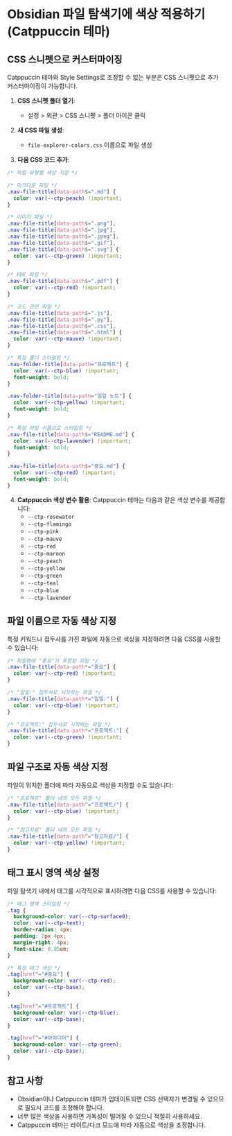 # Obsidian 파일 탐색기에 색상 적용하기 (Catppuccin 테마)

## CSS 스니펫으로 커스터마이징

Catppuccin 테마와 Style Settings로 조정할 수 없는 부분은 CSS 스니펫으로 추가 커스터마이징이 가능합니다.

1. **CSS 스니펫 폴더 열기**:
    
    - 설정 > 외관 > CSS 스니펫 > 폴더 아이콘 클릭
2. **새 CSS 파일 생성**:
    
    - `file-explorer-colors.css` 이름으로 파일 생성
3. **다음 CSS 코드 추가**:
    

```css
/* 파일 유형별 색상 지정 */

/* 마크다운 파일 */
.nav-file-title[data-path$=".md"] {
  color: var(--ctp-peach) !important;
}

/* 이미지 파일 */
.nav-file-title[data-path$=".png"],
.nav-file-title[data-path$=".jpg"],
.nav-file-title[data-path$=".jpeg"],
.nav-file-title[data-path$=".gif"],
.nav-file-title[data-path$=".svg"] {
  color: var(--ctp-green) !important;
}

/* PDF 파일 */
.nav-file-title[data-path$=".pdf"] {
  color: var(--ctp-red) !important;
}

/* 코드 관련 파일 */
.nav-file-title[data-path$=".js"],
.nav-file-title[data-path$=".py"],
.nav-file-title[data-path$=".css"],
.nav-file-title[data-path$=".html"] {
  color: var(--ctp-mauve) !important;
}

/* 특정 폴더 스타일링 */
.nav-folder-title[data-path="프로젝트"] {
  color: var(--ctp-blue) !important;
  font-weight: bold;
}

.nav-folder-title[data-path="일일 노트"] {
  color: var(--ctp-yellow) !important;
  font-weight: bold;
}

/* 특정 파일 이름으로 스타일링 */
.nav-file-title[data-path$="README.md"] {
  color: var(--ctp-lavender) !important;
  font-weight: bold;
}

.nav-file-title[data-path$="중요.md"] {
  color: var(--ctp-red) !important;
  font-weight: bold;
}
```

4. **Catppuccin 색상 변수 활용**: Catppuccin 테마는 다음과 같은 색상 변수를 제공합니다:
    - `--ctp-rosewater`
    - `--ctp-flamingo`
    - `--ctp-pink`
    - `--ctp-mauve`
    - `--ctp-red`
    - `--ctp-maroon`
    - `--ctp-peach`
    - `--ctp-yellow`
    - `--ctp-green`
    - `--ctp-teal`
    - `--ctp-blue`
    - `--ctp-lavender`

## 파일 이름으로 자동 색상 지정

특정 키워드나 접두사를 가진 파일에 자동으로 색상을 지정하려면 다음 CSS를 사용할 수 있습니다:

```css
/* 파일명에 "중요"가 포함된 파일 */
.nav-file-title[data-path*="중요"] {
  color: var(--ctp-red) !important;
}

/* "일일:" 접두사로 시작하는 파일 */
.nav-file-title[data-path*="일일:"] {
  color: var(--ctp-blue) !important;
}

/* "프로젝트:" 접두사로 시작하는 파일 */
.nav-file-title[data-path*="프로젝트:"] {
  color: var(--ctp-green) !important;
}
```

## 파일 구조로 자동 색상 지정

파일이 위치한 폴더에 따라 자동으로 색상을 지정할 수도 있습니다:

```css
/* "프로젝트" 폴더 내의 모든 파일 */
.nav-file-title[data-path^="프로젝트/"] {
  color: var(--ctp-blue) !important;
}

/* "참고자료" 폴더 내의 모든 파일 */
.nav-file-title[data-path^="참고자료/"] {
  color: var(--ctp-yellow) !important;
}
```

## 태그 표시 영역 색상 설정

파일 탐색기 내에서 태그를 시각적으로 표시하려면 다음 CSS를 사용할 수 있습니다:

```css
/* 태그 영역 스타일링 */
.tag {
  background-color: var(--ctp-surface0);
  color: var(--ctp-text);
  border-radius: 4px;
  padding: 2px 4px;
  margin-right: 4px;
  font-size: 0.85em;
}

/* 특정 태그 색상 */
.tag[href^="#중요"] {
  background-color: var(--ctp-red);
  color: var(--ctp-base);
}

.tag[href^="#프로젝트"] {
  background-color: var(--ctp-blue);
  color: var(--ctp-base);
}

.tag[href^="#아이디어"] {
  background-color: var(--ctp-green);
  color: var(--ctp-base);
}
```

## 참고 사항

- Obsidian이나 Catppuccin 테마가 업데이트되면 CSS 선택자가 변경될 수 있으므로 필요시 코드를 조정해야 합니다.
- 너무 많은 색상을 사용하면 가독성이 떨어질 수 있으니 적절히 사용하세요.
- Catppuccin 테마는 라이트/다크 모드에 따라 자동으로 색상을 조정합니다.